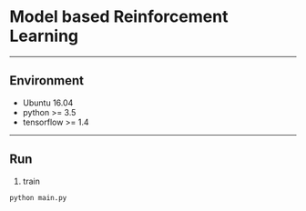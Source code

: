# Model based Reinforcement Learning

---

## Environment
* Ubuntu 16.04
* python >= 3.5
* tensorflow >= 1.4

---

## Run
1. train
``` shell
python main.py
```

